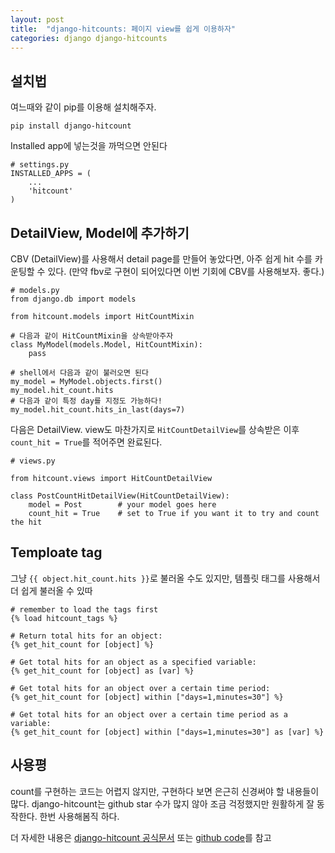 ```yaml
---
layout: post
title:  "django-hitcounts: 페이지 view를 쉽게 이용하자"
categories: django django-hitcounts
---
```



## 설치법
여느때와 같이 pip를 이용해 설치해주자.

```
pip install django-hitcount
```

Installed app에 넣는것을 까먹으면 안된다
```
# settings.py
INSTALLED_APPS = (
    ...
	'hitcount'
)
```

## DetailView, Model에 추가하기
CBV (DetailView)를 사용해서 detail page를 만들어 놓았다면, 아주 쉽게 hit 수를 카운팅할 수 있다. (만약 fbv로 구현이 되어있다면 이번 기회에 CBV를 사용해보자. 좋다.)


```
# models.py
from django.db import models

from hitcount.models import HitCountMixin

# 다음과 같이 HitCountMixin을 상속받아주자
class MyModel(models.Model, HitCountMixin):
	pass

# shell에서 다음과 같이 불러오면 된다
my_model = MyModel.objects.first()
my_model.hit_count.hits
# 다음과 같이 특정 day를 지정도 가능하다!
my_model.hit_count.hits_in_last(days=7)
```

다음은 DetailView. view도 마찬가지로 `HitCountDetailView`를 상속받은 이후 `count_hit = True`를 적어주면 완료된다.


```
# views.py
 
from hitcount.views import HitCountDetailView

class PostCountHitDetailView(HitCountDetailView):
	model = Post        # your model goes here
	count_hit = True    # set to True if you want it to try and count the hit
```

## Temploate tag
그냥 `{{ object.hit_count.hits }}`로 불러올 수도 있지만, 템플릿 태그를 사용해서 더 쉽게 불러올 수 있따


```
# remember to load the tags first
{% load hitcount_tags %}

# Return total hits for an object:
{% get_hit_count for [object] %}

# Get total hits for an object as a specified variable:
{% get_hit_count for [object] as [var] %}

# Get total hits for an object over a certain time period:
{% get_hit_count for [object] within ["days=1,minutes=30"] %}

# Get total hits for an object over a certain time period as a variable:
{% get_hit_count for [object] within ["days=1,minutes=30"] as [var] %}
```


## 사용평
count를 구현하는 코드는 어렵지 않지만, 구현하다 보면 은근히 신경써야 할 내용들이 많다. django-hitcount는 github star 수가 많지 않아 조금 걱정했지만 원활하게 잘 동작한다. 한번 사용해봄직 하다.


더 자세한 내용은 [django-hitcount 공식문서](http://django-hitcount.readthedocs.io/en/latest/index.html) 또는 [github code](https://github.com/thornomad/django-hitcount/blob/master/docs/index.rst)를 참고
